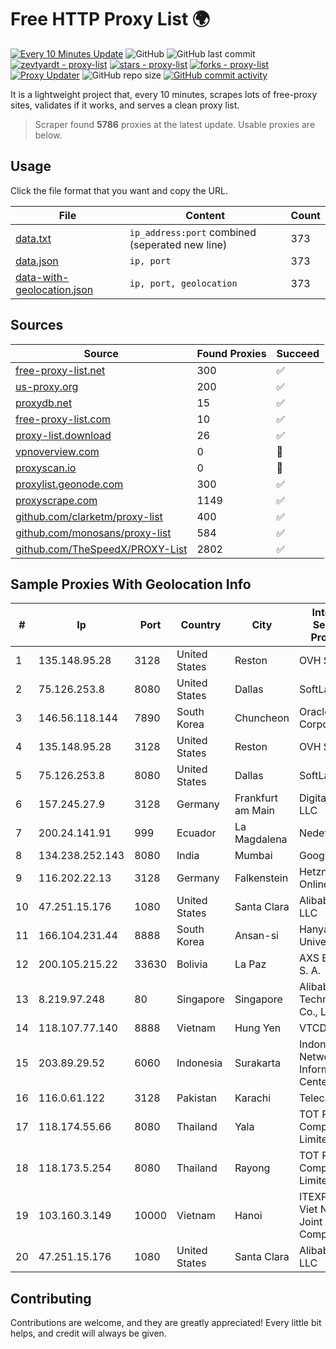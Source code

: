
# Free HTTP Proxy List 🌍

[![Every 10 Minutes Update](https://github.com/mertguvencli/http-proxy-list/actions/workflows/main.yml/badge.svg?branch=main)](https://github.com/mertguvencli/http-proxy-list/actions/workflows/main.yml)
![GitHub](https://img.shields.io/github/license/mertguvencli/http-proxy-list)
![GitHub last commit](https://img.shields.io/github/last-commit/mertguvencli/http-proxy-list)
[![zevtyardt - proxy-list](https://img.shields.io/static/v1?label=zevtyardt&message=proxy-list&color=blue&logo=github)](https://github.com/zevtyardt/proxy-list "Go to GitHub repo")
[![stars - proxy-list](https://img.shields.io/github/stars/zevtyardt/proxy-list?style=social)](https://github.com/zevtyardt/proxy-list)
[![forks - proxy-list](https://img.shields.io/github/forks/zevtyardt/proxy-list?style=social)](https://github.com/zevtyardt/proxy-list)
[![Proxy Updater](https://github.com/zevtyardt/proxy-list/workflows/Proxy%20Updater/badge.svg)](https://github.com/zevtyardt/proxy-list/actions?query=workflow:"Proxy+Updater")
![GitHub repo size](https://img.shields.io/github/repo-size/zevtyardt/proxy-list)
[![GitHub commit activity](https://img.shields.io/github/commit-activity/m/zevtyardt/proxy-list?logo=commits)](https://github.com/zevtyardt/proxy-list/commits/main)

It is a lightweight project that, every 10 minutes, scrapes lots of free-proxy sites, validates if it works, and serves a clean proxy list.

> Scraper found **5786** proxies at the latest update. Usable proxies are below.

## Usage

Click the file format that you want and copy the URL.

|File|Content|Count|
|----|-------|-----|
|[data.txt](https://raw.githubusercontent.com/mertguvencli/http-proxy-list/main/proxy-list/data.txt)|`ip_address:port` combined (seperated new line)|373|
|[data.json](https://raw.githubusercontent.com/mertguvencli/http-proxy-list/main/proxy-list/data.json)|`ip, port`|373|
|[data-with-geolocation.json](https://raw.githubusercontent.com/mertguvencli/http-proxy-list/main/proxy-list/data-with-geolocation.json)|`ip, port, geolocation`|373|

## Sources

|Source|Found Proxies|Succeed|
|------|-------------|-------|
|[free-proxy-list.net](https://free-proxy-list.net)|300|✅|
|[us-proxy.org](https://www.us-proxy.org)|200|✅|
|[proxydb.net](http://proxydb.net)|15|✅|
|[free-proxy-list.com](https://free-proxy-list.com/?page=&port=&type%5B%5D=http&type%5B%5D=https&up_time=0&search=Search)|10|✅|
|[proxy-list.download](https://www.proxy-list.download/HTTP)|26|✅|
|[vpnoverview.com](https://vpnoverview.com/privacy/anonymous-browsing/free-proxy-servers)|0|🚫|
|[proxyscan.io](https://www.proxyscan.io)|0|🚫|
|[proxylist.geonode.com](https://proxylist.geonode.com/api/proxy-list?limit=300&page=1&sort_by=lastChecked&sort_type=desc&protocols=http,https)|300|✅|
|[proxyscrape.com](https://api.proxyscrape.com/v2/?request=displayproxies&protocol=http&timeout=10000&country=all&ssl=all&anonymity=all)|1149|✅|
|[github.com/clarketm/proxy-list](https://raw.githubusercontent.com/clarketm/proxy-list/master/proxy-list-raw.txt)|400|✅|
|[github.com/monosans/proxy-list](https://raw.githubusercontent.com/monosans/proxy-list/main/proxies/http.txt)|584|✅|
|[github.com/TheSpeedX/PROXY-List](https://raw.githubusercontent.com/TheSpeedX/PROXY-List/master/http.txt)|2802|✅|


## Sample Proxies With Geolocation Info

|#|Ip|Port|Country|City|Internet Service Provider|
|-|--|----|-------|----|-------------------------|
|1|135.148.95.28|3128|United States|Reston|OVH SAS|
|2|75.126.253.8|8080|United States|Dallas|SoftLayer|
|3|146.56.118.144|7890|South Korea|Chuncheon|Oracle Corporation|
|4|135.148.95.28|3128|United States|Reston|OVH SAS|
|5|75.126.253.8|8080|United States|Dallas|SoftLayer|
|6|157.245.27.9|3128|Germany|Frankfurt am Main|DigitalOcean, LLC|
|7|200.24.141.91|999|Ecuador|La Magdalena|Nedetel S.A.|
|8|134.238.252.143|8080|India|Mumbai|Google LLC|
|9|116.202.22.13|3128|Germany|Falkenstein|Hetzner Online GmbH|
|10|47.251.15.176|1080|United States|Santa Clara|Alibaba.com LLC|
|11|166.104.231.44|8888|South Korea|Ansan-si|Hanyang University|
|12|200.105.215.22|33630|Bolivia|La Paz|AXS Bolivia S. A.|
|13|8.219.97.248|80|Singapore|Singapore|Alibaba (US) Technology Co., Ltd.|
|14|118.107.77.140|8888|Vietnam|Hung Yen|VTCDIGICOM|
|15|203.89.29.52|6060|Indonesia|Surakarta|Indonesia Network Information Center|
|16|116.0.61.122|3128|Pakistan|Karachi|Telecard|
|17|118.174.55.66|8080|Thailand|Yala|TOT Public Company Limited|
|18|118.173.5.254|8080|Thailand|Rayong|TOT Public Company Limited|
|19|103.160.3.149|10000|Vietnam|Hanoi|ITEXPERT Viet Nam Joint Stock Company|
|20|47.251.15.176|1080|United States|Santa Clara|Alibaba.com LLC|



## Contributing

Contributions are welcome, and they are greatly appreciated! Every
little bit helps, and credit will always be given.

